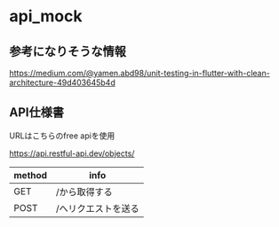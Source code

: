# api_mock

## 参考になりそうな情報

https://medium.com/@yamen.abd98/unit-testing-in-flutter-with-clean-architecture-49d403645b4d

## API仕様書

URLはこちらのfree apiを使用

https://api.restful-api.dev/objects/

|method|info|
|---|----|
|GET|/から取得する|
|POST|/へリクエストを送る|